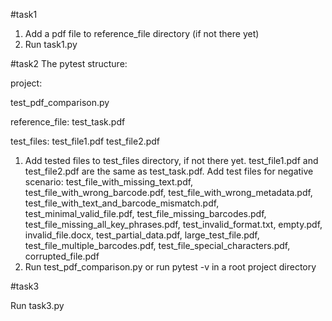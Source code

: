 #task1
1. Add a pdf file to reference_file directory (if not there yet) 
2. Run task1.py

#task2
The pytest structure:

project:

test_pdf_comparison.py

reference_file: test_task.pdf

test_files: test_file1.pdf test_file2.pdf

1. Add tested files to test_files directory, if not there yet.
test_file1.pdf and test_file2.pdf are the same as test_task.pdf. Add test files for negative scenario:
test_file_with_missing_text.pdf, test_file_with_wrong_barcode.pdf, test_file_with_wrong_metadata.pdf, test_file_with_text_and_barcode_mismatch.pdf, test_minimal_valid_file.pdf, test_file_missing_barcodes.pdf, test_file_missing_all_key_phrases.pdf, test_invalid_format.txt, empty.pdf, invalid_file.docx, test_partial_data.pdf, large_test_file.pdf, test_file_multiple_barcodes.pdf, test_file_special_characters.pdf, corrupted_file.pdf
2. Run test_pdf_comparison.py or run pytest -v in a root project directory

#task3

Run task3.py
